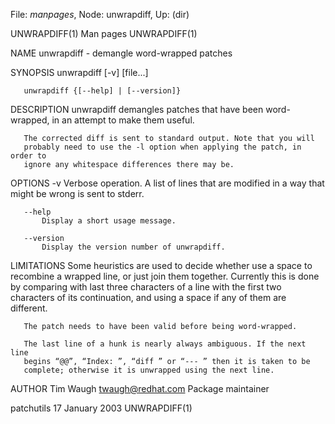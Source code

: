 File: *manpages*,  Node: unwrapdiff,  Up: (dir)

UNWRAPDIFF(1)                      Man pages                     UNWRAPDIFF(1)



NAME
       unwrapdiff - demangle word-wrapped patches

SYNOPSIS
       unwrapdiff [-v] [file...]

       unwrapdiff {[--help] | [--version]}

DESCRIPTION
       unwrapdiff demangles patches that have been word-wrapped, in an attempt
       to make them useful.

       The corrected diff is sent to standard output. Note that you will
       probably need to use the -l option when applying the patch, in order to
       ignore any whitespace differences there may be.

OPTIONS
       -v
           Verbose operation. A list of lines that are modified in a way that
           might be wrong is sent to stderr.

       --help
           Display a short usage message.

       --version
           Display the version number of unwrapdiff.

LIMITATIONS
       Some heuristics are used to decide whether use a space to recombine a
       wrapped line, or just join them together. Currently this is done by
       comparing with last three characters of a line with the first two
       characters of its continuation, and using a space if any of them are
       different.

       The patch needs to have been valid before being word-wrapped.

       The last line of a hunk is nearly always ambiguous. If the next line
       begins “@@”, “Index: ”, “diff ” or “--- ” then it is taken to be
       complete; otherwise it is unwrapped using the next line.

AUTHOR
       Tim Waugh <twaugh@redhat.com>
           Package maintainer



patchutils                      17 January 2003                  UNWRAPDIFF(1)
